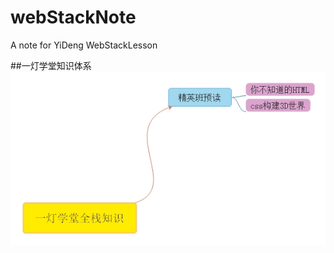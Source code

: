 # webStackNote
A note for YiDeng WebStackLesson

##一灯学堂知识体系
![Image text](https://github.com/SoleilQ/webStackNote/blob/master/images/%E4%B8%80%E7%81%AF%E5%AD%A6%E5%A0%82%E5%85%A8%E6%A0%88%E7%9F%A5%E8%AF%86.jpg)